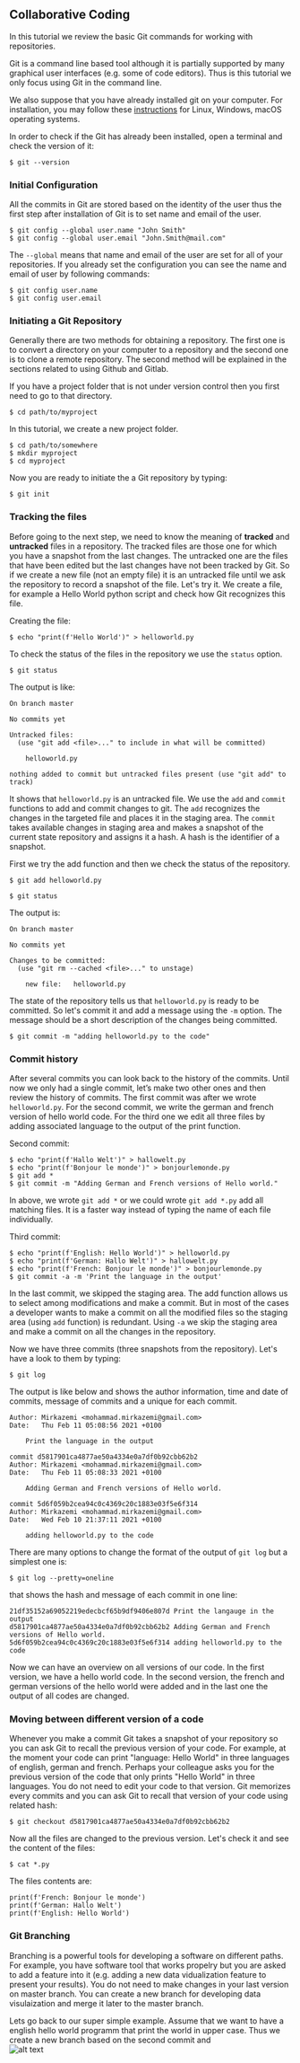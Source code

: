 ## Collaborative Coding

In this tutorial we review the basic Git commands for working with repositories.

Git is a command line based tool although it is partially supported by many graphical user interfaces (e.g. some of code editors).  Thus is this tutorial we only focus using Git in the command line.

We also suppose that you have already installed git on your computer. For installation, you may follow these [instructions](https://git-scm.com/book/en/v2/Getting-Started-Installing-Git) for Linux, Windows, macOS operating systems.

In order to check if the Git has already been installed, open a terminal and check the version of it:
```console
$ git --version
```

### Initial Configuration
All the commits in Git are stored based on the identity of the user thus the first step after installation of Git is to set name and email of the user.
```console
$ git config --global user.name "John Smith"
$ git config --global user.email "John.Smith@mail.com"
```
The ```--global``` means that name and email of the user are set for all of your repositories.  If you already set the configuration you can see the name and email of user by following commands:

```console
$ git config user.name
$ git config user.email
```

### Initiating a Git Repository 
Generally there are two methods for obtaining a repository. The first one is to convert a directory on your computer to a repository and the second one is to clone a remote repository. The second method will be explained in the sections related to using Github and Gitlab.

If you have a project folder that is not under version control then you first need to go to that directory.
```console
$ cd path/to/myproject
```
In this tutorial, we create a new project folder. 
```console
$ cd path/to/somewhere
$ mkdir myproject
$ cd myproject
```
Now you are ready to initiate the a Git repository by typing:
```console
$ git init
```
### Tracking the files
Before going to the next step, we need to know the meaning of **tracked** and **untracked** files in a repository. The tracked files are those one for which you have a snapshot from the last changes. The untracked one are the files that have been edited but the last changes have not been tracked by Git. So if we create a new file (not an empty file) it is an untracked file until we ask the repository to record a snapshot of the file. Let's try it. We create a file, for example a Hello World python script and check how Git recognizes this file.

Creating the file:
```console
$ echo "print(f'Hello World')" > helloworld.py
```
To check the status of the files in the repository we use the ```status``` option.
```console
$ git status
```
The output is like:
```
On branch master

No commits yet

Untracked files:
  (use "git add <file>..." to include in what will be committed)

	helloworld.py

nothing added to commit but untracked files present (use "git add" to track)
```
It shows that ```helloworld.py``` is an untracked file.  We use the ```add``` and ```commit``` functions to add and commit changes to git.
The ```add``` recognizes the changes in the targeted file and places it in the staging area. The ```commit``` takes available changes in staging area and makes a snapshot of the current state repository and assigns it a hash. A hash is the identifier of a snapshot.

First we try the add function and then we check the status of the repository.
```console
$ git add helloworld.py
```
```console
$ git status
```
The output is:
```
On branch master

No commits yet

Changes to be committed:
  (use "git rm --cached <file>..." to unstage)
  
	new file:   helloworld.py
```
The state of the repository tells us that ```helloworld.py``` is ready to be committed. So let's commit it and add a message using the ```-m``` option. The message should be a short description of the changes being committed.
```console
$ git commit -m "adding helloworld.py to the code"
```
### Commit history
After several commits you can look back to the history of the commits. Until now we only had a single commit, let’s make two other ones and then review the history of commits. The first commit was after we wrote ```helloworld.py```. For the second commit, we write the german and french version of hello world code. For the third one we edit all three files by adding associated language to the output of the print function.

Second commit:
```console
$ echo "print(f'Hallo Welt')" > hallowelt.py
$ echo "print(f'Bonjour le monde')" > bonjourlemonde.py
$ git add *
$ git commit -m "Adding German and French versions of Hello world."
```
In above, we wrote ```git add *``` or we could wrote ```git add *.py``` add all matching files. It is a faster way instead of typing the name of each file individually.

Third commit:
```console
$ echo "print(f'English: Hello World')" > helloworld.py
$ echo "print(f'German: Hallo Welt')" > hallowelt.py
$ echo "print(f'French: Bonjour le monde')" > bonjourlemonde.py
$ git commit -a -m 'Print the language in the output'
```
In the last commit, we skipped the staging area. The add function allows us to select among modifications and make a commit. But in most of the cases a developer wants to make a commit on all the modified files so the staging area (using ```add``` function) is redundant. Using ```-a``` we skip the staging area and make a commit on all the changes in the repository. 

Now we have three commits (three snapshots from the repository). Let's have a look to them by typing:

```console
$ git log
```
The output is like below and shows the author information, time and date of commits, message of commits and a unique for each commit. 
```
Author: Mirkazemi <mohammad.mirkazemi@gmail.com>
Date:   Thu Feb 11 05:08:56 2021 +0100

    Print the language in the output

commit d5817901ca4877ae50a4334e0a7df0b92cbb62b2
Author: Mirkazemi <mohammad.mirkazemi@gmail.com>
Date:   Thu Feb 11 05:08:33 2021 +0100

    Adding German and French versions of Hello world.

commit 5d6f059b2cea94c0c4369c20c1883e03f5e6f314
Author: Mirkazemi <mohammad.mirkazemi@gmail.com>
Date:   Wed Feb 10 21:37:11 2021 +0100

    adding helloworld.py to the code
```
There are many options to change the format of the output of ```git log``` but a simplest one is:
```console
$ git log --pretty=oneline
```
that shows the hash and message of each commit in one line:
```
21df35152a69052219edecbcf65b9df9406e807d Print the langauge in the output
d5817901ca4877ae50a4334e0a7df0b92cbb62b2 Adding German and French versions of Hello world.
5d6f059b2cea94c0c4369c20c1883e03f5e6f314 adding helloworld.py to the code
```
Now we can have an overview on all versions of our code. In the first version, we have a hello world code. In the second version, the french and german versions of the hello world were added and in the last one the output of all codes are changed. 

### Moving between different version of a code
Whenever you make a commit Git takes a snapshot of your repository so you can ask Git to recall the previous version of your code. For example, at the moment your code can print "language: Hello World" in three languages of english, german and french. Perhaps your colleague asks you for the previous version of the code that only prints "Hello World" in three languages. You do not need to edit your code to that version. Git memorizes every commits and you can ask Git to recall that version of your code using related hash:

```console
$ git checkout d5817901ca4877ae50a4334e0a7df0b92cbb62b2
```
Now all the files are changed to the previous version. Let's check it and see the content of the files:
```console
$ cat *.py
```

The files contents are:
```
print(f'French: Bonjour le monde')
print(f'German: Hallo Welt')
print(f'English: Hello World')
```

### Git Branching
Branching is a powerful tools for developing a software on different paths. For example, you have software tool that works propelry but you are asked to add a feature into it (e.g. adding a new data vidualization feature to present your results). You do not need to make changes in your last version on master branch. You can create a new branch for developing data visulaization and merge it later to the master branch.

Lets go back to our super simple example. Assume that we want to have a english hello world programm that print the world in upper case. Thus we create a new branch based on the second commit and  
![alt text](https://github.com/Mirkazemi/CollaborativeCoding/blob/main/images/git-branches.png)



